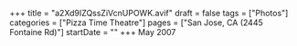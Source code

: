 +++
title = "a2Xd9IZQssZiVcnUPOWK.avif"
draft = false
tags = ["Photos"]
categories = ["Pizza Time Theatre"]
pages = ["San Jose, CA (2445 Fontaine Rd)"]
startDate = ""
+++
May 2007
